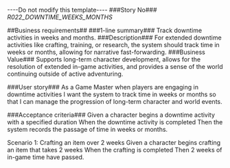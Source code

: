 ----Do not modify this template----
###Story No###
*R022_DOWNTIME_WEEKS_MONTHS*

##Business requirements##
###1-line summary###
Track downtime activities in weeks and months.
###Description###
For extended downtime activities like crafting, training, or research, the system should track time in weeks or months, allowing for narrative fast-forwarding.
###Business Value###
Supports long-term character development, allows for the resolution of extended in-game activities, and provides a sense of the world continuing outside of active adventuring.

###User story###
As a Game Master
when players are engaging in downtime activities
I want the system to track time in weeks or months
so that I can manage the progression of long-term character and world events.

###Acceptance criteria###
Given a character begins a downtime activity with a specified duration
When the downtime activity is completed
Then the system records the passage of time in weeks or months.

Scenario 1: Crafting an item over 2 weeks
Given a character begins crafting an item that takes 2 weeks
When the crafting is completed
Then 2 weeks of in-game time have passed.